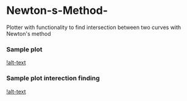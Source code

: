 # Newton-s-Method-
Plotter with functionality to find intersection between two curves with Newton's method 
### Sample plot 
[!alt-text](https://github.com/claCase97/Newton-Method/blob/master/img/sample.png)
### Sample plot interection finding 
[!alt-text](https://github.com/claCase97/Newton-Method/blob/master/img/sample1.png)

